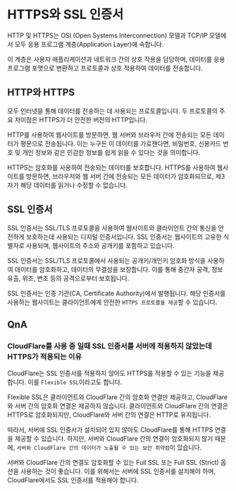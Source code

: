 # HTTPS와 SSL 인증서
HTTP 및 HTTPS는 OSI (Open Systems Interconnection) 모델과 TCP/IP 모델에서 모두 응용 프로그램 계층(Application Layer)에 속합니다.

이 계층은 사용자 애플리케이션과 네트워크 간의 상호 작용을 담당하며, 데이터를 응용 프로그램 포맷으로 변환하고 프로토콜과 상호 작용하여 데이터를 전송합니다.

## HTTP와 HTTPS
모두 인터넷을 통해 데이터를 전송하는 데 사용되는 프로토콜입니다. 두 프로토콜의 주요 차이점은 HTTPS가 더 안전한 버전의 HTTP입니다.

HTTP를 사용하여 웹사이트를 방문하면, 웹 서버와 브라우저 간에 전송되는 모든 데이터가 평문으로 전송됩니다. 이는 누구든 이 데이터를 가로챈다면, 비밀번호, 신용카드 번호 및 개인 정보와 같은 민감한 정보를 쉽게 읽을 수 있다는 것을 의미합니다.

HTTPS는 암호화를 사용하여 전송되는 데이터를 보호합니다. HTTPS를 사용하여 웹사이트를 방문하면, 브라우저와 웹 서버 간에 전송되는 모든 데이터가 암호화되므로, 제3자가 해당 데이터를 읽거나 수정할 수 없습니다.

## SSL 인증서
SSL 인증서는 SSL/TLS 프로토콜을 사용하여 웹사이트와 클라이언트 간의 통신을 안전하게 보호하는데 사용되는 디지털 인증서입니다. SSL 인증서는 웹사이트의 고유한 식별자로 사용되며, 웹사이트의 주소와 공개키를 포함하고 있습니다.

SSL 인증서는 SSL/TLS 프로토콜에서 사용되는 공개키/개인키 암호화 방식을 사용하여 데이터를 암호화하고, 데이터의 무결성을 보장합니다. 이를 통해 중간자 공격, 정보 유출, 위조, 변조 등의 공격으로부터 보호됩니다.

SSL 인증서는 인증 기관(CA, Certificate Authority)에서 발행됩니다. 해당 인증서를 사용하는 웹사이트는 클라이언트에게 안전한 `HTTPS 프로토콜을 제공`할 수 있습니다.

## QnA
### CloudFlare를 사용 중 일때 SSL 인증서를 서버에 적용하지 않았는데 HTTPS가 적용되는 이유
CloudFlare는 SSL 인증서를 적용하지 않아도 HTTPS를 적용할 수 있는 기능을 제공합니다. 이를 `Flexible SSL`이라고도 합니다.

Flexible SSL은 클라이언트와 CloudFlare 간의 암호화 연결만 제공하고, CloudFlare와 서버 간의 암호화 연결은 제공하지 않습니다. 클라이언트와 CloudFlare 간의 연결은 HTTPS로 암호화되지만, CloudFlare와 서버 간의 연결은 HTTP로 유지됩니다.

따라서, 서버에 SSL 인증서가 설치되어 있지 않아도 CloudFlare를 통해 HTTPS 연결을 제공할 수 있습니다.
하지만, 서버와 CloudFlare 간의 연결이 암호화되지 않기 때문에, `서버와 CloudFlare 간의 데이터가 노출될 수 있는 보안 취약점`이 있습니다.

서버와 CloudFlare 간의 연결도 암호화할 수 있는 Full SSL 또는 Full SSL (Strict) 옵션을 사용하는 것이 좋습니다. 이를 위해서는 서버에 SSL 인증서를 설치해야 하며, CloudFlare에서도 SSL 인증서를 적용해야 합니다.